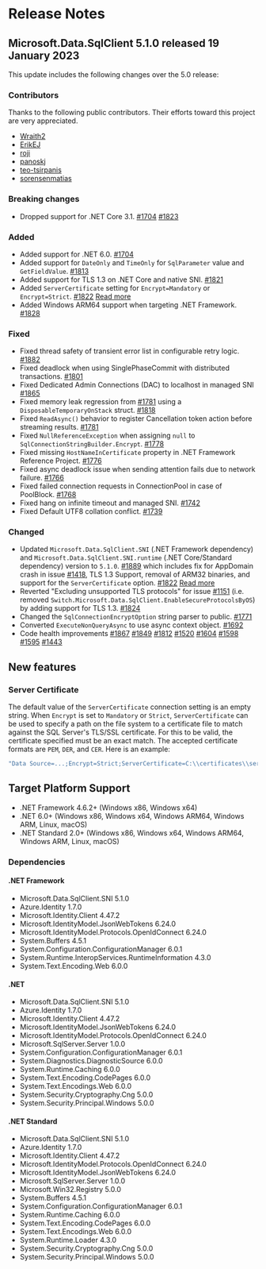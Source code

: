 # Release Notes

## Microsoft.Data.SqlClient 5.1.0 released 19 January 2023

This update includes the following changes over the 5.0 release:

### Contributors
Thanks to the following public contributors. Their efforts toward this project are very appreciated.
- [Wraith2](https://github.com/Wraith2)
- [ErikEJ](https://github.com/ErikEJ)
- [roji](https://github.com/roji)
- [panoskj](https://github.com/panoskj)
- [teo-tsirpanis](https://github.com/teo-tsirpanis)
- [sorensenmatias](https://github.com/sorensenmatias)

### Breaking changes

- Dropped support for .NET Core 3.1. [#1704](https://github.com/dotnet/SqlClient/pull/1704) [#1823](https://github.com/dotnet/SqlClient/pull/1823)

### Added

- Added support for .NET 6.0. [#1704](https://github.com/dotnet/SqlClient/pull/1704)
- Added support for `DateOnly` and `TimeOnly` for `SqlParameter` value and `GetFieldValue`. [#1813](https://github.com/dotnet/SqlClient/pull/1813)
- Added support for TLS 1.3 on .NET Core and native SNI. [#1821](https://github.com/dotnet/SqlClient/pull/1821)
- Added `ServerCertificate` setting for `Encrypt=Mandatory` or `Encrypt=Strict`. [#1822](https://github.com/dotnet/SqlClient/pull/1822) [Read more](#server-certificate)
- Added Windows ARM64 support when targeting .NET Framework. [#1828](https://github.com/dotnet/SqlClient/pull/1828)

### Fixed

- Fixed thread safety of transient error list in configurable retry logic. [#1882](https://github.com/dotnet/SqlClient/pull/1882)
- Fixed deadlock when using SinglePhaseCommit with distributed transactions. [#1801](https://github.com/dotnet/SqlClient/pull/1801)
- Fixed Dedicated Admin Connections (DAC) to localhost in managed SNI [#1865](https://github.com/dotnet/SqlClient/pull/1865)
- Fixed memory leak regression from [#1781](https://github.com/dotnet/SqlClient/pull/1781) using a `DisposableTemporaryOnStack` struct. [#1818](https://github.com/dotnet/SqlClient/pull/1818)
- Fixed `ReadAsync()` behavior to register Cancellation token action before streaming results. [#1781](https://github.com/dotnet/SqlClient/pull/1781)
- Fixed `NullReferenceException` when assigning `null` to `SqlConnectionStringBuilder.Encrypt`. [#1778](https://github.com/dotnet/SqlClient/pull/1778)
- Fixed missing `HostNameInCertificate` property in .NET Framework Reference Project. [#1776](https://github.com/dotnet/SqlClient/pull/1776)
- Fixed async deadlock issue when sending attention fails due to network failure. [#1766](https://github.com/dotnet/SqlClient/pull/1766)
- Fixed failed connection requests in ConnectionPool in case of PoolBlock. [#1768](https://github.com/dotnet/SqlClient/pull/1768)
- Fixed hang on infinite timeout and managed SNI. [#1742](https://github.com/dotnet/SqlClient/pull/1742)
- Fixed Default UTF8 collation conflict. [#1739](https://github.com/dotnet/SqlClient/pull/1739)

### Changed

- Updated `Microsoft.Data.SqlClient.SNI` (.NET Framework dependency) and `Microsoft.Data.SqlClient.SNI.runtime` (.NET Core/Standard dependency) version to `5.1.0`. [#1889](https://github.com/dotnet/SqlClient/pull/1889) which includes fix for AppDomain crash in issue [#1418](https://github.com/dotnet/SqlClient/issues/1418), TLS 1.3 Support, removal of ARM32 binaries, and support for the `ServerCertificate` option. [#1822](https://github.com/dotnet/SqlClient/issues/1822) [Read more](#server-certificate)
- Reverted "Excluding unsupported TLS protocols" for issue [#1151](https://github.com/dotnet/SqlClient/issues/1151) (i.e. removed `Switch.Microsoft.Data.SqlClient.EnableSecureProtocolsByOS`) by adding support for TLS 1.3. [#1824](https://github.com/dotnet/SqlClient/issues/1824)
- Changed the `SqlConnectionEncryptOption` string parser to public. [#1771](https://github.com/dotnet/SqlClient/pull/1771)
- Converted `ExecuteNonQueryAsync` to use async context object. [#1692](https://github.com/dotnet/SqlClient/pull/1692)
- Code health improvements [#1867](https://github.com/dotnet/SqlClient/pull/1867) [#1849](https://github.com/dotnet/SqlClient/pull/1849) [#1812](https://github.com/dotnet/SqlClient/pull/1812) [#1520](https://github.com/dotnet/SqlClient/pull/1520) [#1604](https://github.com/dotnet/SqlClient/pull/1604) [#1598](https://github.com/dotnet/SqlClient/pull/1598) [#1595](https://github.com/dotnet/SqlClient/pull/1595) [#1443](https://github.com/dotnet/SqlClient/pull/1443)

## New features

### Server Certificate

The default value of the `ServerCertificate` connection setting is an empty string.  When `Encrypt` is set to `Mandatory` or `Strict`, `ServerCertificate` can be used to specify a path on the file system to a certificate file to match against the SQL Server's TLS/SSL certificate. For this to be valid, the certificate specified must be an exact match. The accepted certificate formats are `PEM`, `DER`, and `CER`. Here is an example:

 ```cs
 "Data Source=...;Encrypt=Strict;ServerCertificate=C:\\certificates\\server.cer"
 ```

## Target Platform Support

- .NET Framework 4.6.2+ (Windows x86, Windows x64)
- .NET 6.0+ (Windows x86, Windows x64, Windows ARM64, Windows ARM, Linux, macOS)
- .NET Standard 2.0+ (Windows x86, Windows x64, Windows ARM64, Windows ARM, Linux, macOS)

### Dependencies

#### .NET Framework

- Microsoft.Data.SqlClient.SNI 5.1.0
- Azure.Identity 1.7.0
- Microsoft.Identity.Client 4.47.2
- Microsoft.IdentityModel.JsonWebTokens 6.24.0
- Microsoft.IdentityModel.Protocols.OpenIdConnect 6.24.0
- System.Buffers 4.5.1
- System.Configuration.ConfigurationManager 6.0.1
- System.Runtime.InteropServices.RuntimeInformation 4.3.0
- System.Text.Encoding.Web 6.0.0

#### .NET

- Microsoft.Data.SqlClient.SNI 5.1.0
- Azure.Identity 1.7.0
- Microsoft.Identity.Client 4.47.2
- Microsoft.IdentityModel.JsonWebTokens 6.24.0
- Microsoft.IdentityModel.Protocols.OpenIdConnect 6.24.0
- Microsoft.SqlServer.Server 1.0.0
- System.Configuration.ConfigurationManager 6.0.1
- System.Diagnostics.DiagnosticSource 6.0.0
- System.Runtime.Caching 6.0.0
- System.Text.Encoding.CodePages 6.0.0
- System.Text.Encodings.Web 6.0.0
- System.Security.Cryptography.Cng 5.0.0
- System.Security.Principal.Windows 5.0.0

#### .NET Standard

- Microsoft.Data.SqlClient.SNI 5.1.0
- Azure.Identity 1.7.0
- Microsoft.Identity.Client 4.47.2
- Microsoft.IdentityModel.Protocols.OpenIdConnect 6.24.0
- Microsoft.IdentityModel.JsonWebTokens 6.24.0
- Microsoft.SqlServer.Server 1.0.0
- Microsoft.Win32.Registry 5.0.0
- System.Buffers 4.5.1
- System.Configuration.ConfigurationManager 6.0.1
- System.Runtime.Caching 6.0.0
- System.Text.Encoding.CodePages 6.0.0
- System.Text.Encodings.Web 6.0.0
- System.Runtime.Loader 4.3.0
- System.Security.Cryptography.Cng 5.0.0
- System.Security.Principal.Windows 5.0.0
